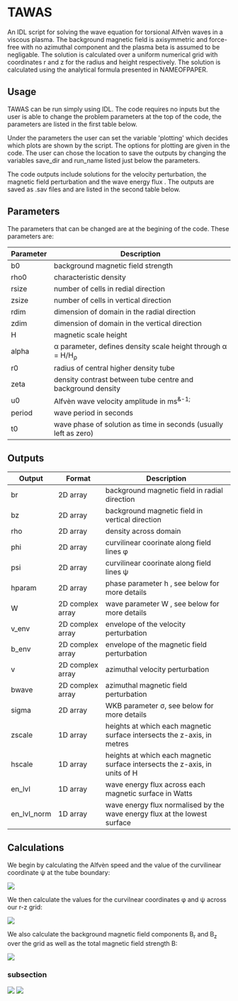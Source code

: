 # TAWAS
An IDL script for solving the wave equation for torsional Alfv&egrave;n waves in a viscous plasma. The background magnetic field is axisymmetric and force-free with no azimuthal component and the plasma beta is assumed to be negligable. The solution is calculated over a uniform numerical grid with coordinates r and z for the radius and height respectively. The solution is calculated using the analytical formula presented in NAMEOFPAPER. 

## Usage

TAWAS can be run simply using IDL. The code requires no inputs but the user is able to change the problem parameters at the top of the code, the parameters are listed in the first table below. 

Under the parameters the user can set the variable 'plotting' which decides which plots are shown by the script. The options for plotting are given in the code. The user can chose the location to save the outputs by changing the variables save_dir and run_name listed just below the parameters.

The code outputs include solutions for the velocity perturbation, the magnetic field perturbation and the wave energy flux . The outputs are saved as .sav files and are listed in the second table below.

## Parameters

The parameters that can be changed are at the begining of the code. These parameters are:

| Parameter | Description |
| --- | --- |
| b0     | background magnetic field strength                               |
| rho0   | characteristic density                                           |
| rsize  | number of cells in redial direction                              |
| zsize  | number of cells in vertical direction                            |
| rdim   | dimension of domain in the radial direction                      |
| zdim   | dimension of domain in the vertical direction                    |
| H      | magnetic scale height                                            |
| alpha  | &alpha; parameter, defines density scale height through 	&alpha; = H/H<sub>&rho;</sub>    |
| r0     | radius of central higher density tube                            |
| zeta   | density contrast between tube centre and background density      |
| u0     | Alfv&egrave;n wave velocity amplitude in ms<sup>&-1;</sup>       |
| period | wave period in seconds                                           |
| t0     | wave phase of solution as time in seconds (usually left as zero) |

## Outputs


| Output | Format | Description |
| --- | ----- | --- |
| br           | 2D array              | background magnetic field in radial direction        |
| bz           | 2D array              | background magnetic field in vertical direction      |
| rho          | 2D array              | density across domain                                |
| phi          | 2D array              | curvilinear coorinate along field lines &phi;        |
| psi          | 2D array              | curvilinear coorinate along field lines &psi;        |
| hparam       | 2D array              | phase parameter h , see below for more details       |
| W            | 2D complex array      | wave parameter W , see below for more details        |
| v_env        | 2D complex array      | envelope of the velocity perturbation                |
| b_env        | 2D complex array      | envelope of the magnetic field perturbation          |
| v            | 2D complex array      | azimuthal velocity perturbation                      |
| bwave        | 2D complex array      | azimuthal magnetic field perturbation                |
| sigma        | 2D array              | WKB parameter &sigma;, see below for more details    |
| zscale       | 1D array              | heights at which each magnetic surface intersects the z-axis, in metres       |
| hscale       | 1D array              | heights at which each magnetic surface intersects the z-axis, in units of H   |
| en_lvl       | 1D array              | wave energy flux across each magnetic surface in Watts                        |
| en_lvl_norm  | 1D array              | wave energy flux normalised by the wave energy flux at the lowest surface     |

## Calculations

We begin by calculating the Alfv&egrave;n speed and the value of the curvilinear coordinate &psi; at the tube boundary:

<img src="https://render.githubusercontent.com/render/math?math=\displaystyle V_0 = \frac{B_0}{\sqrt{\mu_0 \rho_0}} \qquad \psi_b = r_0J_1\left(\frac{r_0}{H}\right)">

We then calculate the values for the curvilnear coordinates &phi; and &psi; across our r-z grid:

<img src="https://render.githubusercontent.com/render/math?math=\displaystyle \phi = -H \exp\left(\frac{z}{H}\right)J_0\left(\frac{r}{H}\right) \qquad \psi = r \exp\left(\frac{z}{H}\right)J_1\left(\frac{r}{H}\right)">

We also calculate the background magnetic field components B<sub>r</sub> and B<sub>z</sub> over the grid as well as the total magnetic field strength B:

<img src="https://render.githubusercontent.com/render/math?math=\displaystyle B_0\exp\left(-\frac{z}{H}\right)J_1\left(\frac{r}{H}\right)">


### subsection

<img src="https://render.githubusercontent.com/render/math?math=e^{i \pi} = -1">

<img src="https://render.githubusercontent.com/render/math?math=\displaystyle \int_0^1 \: e^{i \pi} dx">

